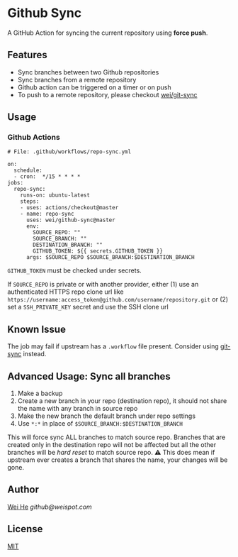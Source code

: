 # Github Sync

A GitHub Action for syncing the current repository using **force push**. 


## Features
 * Sync branches between two Github repositories
 * Sync branches from a remote repository
 * Github action can be triggered on a timer or on push
 * To push to a remote repository, please checkout [wei/git-sync](https://github.com/marketplace/actions/git-sync-action)


## Usage

### Github Actions
```
# File: .github/workflows/repo-sync.yml

on:
  schedule:
  - cron:  */15 * * * *
jobs:
  repo-sync:
    runs-on: ubuntu-latest
    steps:
    - uses: actions/checkout@master
    - name: repo-sync
      uses: wei/github-sync@master
      env:
        SOURCE_REPO: ""
        SOURCE_BRANCH: ""
        DESTINATION_BRANCH: ""
        GITHUB_TOKEN: ${{ secrets.GITHUB_TOKEN }}
      args: $SOURCE_REPO $SOURCE_BRANCH:$DESTINATION_BRANCH
```
`GITHUB_TOKEN` must be checked under secrets. 

If `SOURCE_REPO` is private or with another provider, either (1) use an authenticated HTTPS repo clone url like `https://username:access_token@github.com/username/repository.git` or (2) set a `SSH_PRIVATE_KEY` secret and use the SSH clone url


## Known Issue
The job may fail if upstream has a `.workflow` file present. Consider using [git-sync](https://github.com/wei/git-sync) instead.


## Advanced Usage: Sync all branches
1. Make a backup
2. Create a new branch in your repo (destination repo), it should not share the name with any branch in source repo
3. Make the new branch the default branch under repo settings
4. Use `*:*` in place of `$SOURCE_BRANCH:$DESTINATION_BRANCH`

This will force sync ALL branches to match source repo. Branches that are created only in the destination repo will not be affected but all the other branches will be *hard reset* to match source repo. ⚠️ This does mean if upstream ever creates a branch that shares the name, your changes will be gone.


## Author
[Wei He](https://github.com/wei) _github@weispot.com_


## License
[MIT](https://wei.mit-license.org)
